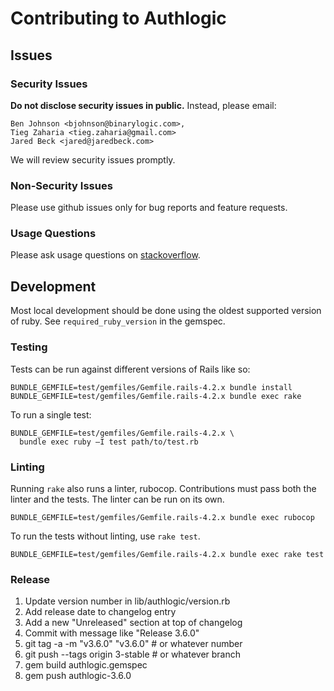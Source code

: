 # Contributing to Authlogic

## Issues

### Security Issues

**Do not disclose security issues in public.** Instead, please email:

```
Ben Johnson <bjohnson@binarylogic.com>,
Tieg Zaharia <tieg.zaharia@gmail.com>
Jared Beck <jared@jaredbeck.com>
```

We will review security issues promptly.

### Non-Security Issues

Please use github issues only for bug reports and feature requests.

### Usage Questions

Please ask usage questions on
[stackoverflow](http://stackoverflow.com/questions/tagged/authlogic).

## Development

Most local development should be done using the oldest supported version of
ruby. See `required_ruby_version` in the gemspec.

### Testing

Tests can be run against different versions of Rails like so:

```
BUNDLE_GEMFILE=test/gemfiles/Gemfile.rails-4.2.x bundle install
BUNDLE_GEMFILE=test/gemfiles/Gemfile.rails-4.2.x bundle exec rake
```

To run a single test:

```
BUNDLE_GEMFILE=test/gemfiles/Gemfile.rails-4.2.x \
  bundle exec ruby –I test path/to/test.rb
```

### Linting

Running `rake` also runs a linter, rubocop. Contributions must pass both
the linter and the tests. The linter can be run on its own.

```
BUNDLE_GEMFILE=test/gemfiles/Gemfile.rails-4.2.x bundle exec rubocop
```

To run the tests without linting, use `rake test`.

```
BUNDLE_GEMFILE=test/gemfiles/Gemfile.rails-4.2.x bundle exec rake test
```

### Release

1. Update version number in lib/authlogic/version.rb
1. Add release date to changelog entry
1. Add a new "Unreleased" section at top of changelog
1. Commit with message like "Release 3.6.0"
1. git tag -a -m "v3.6.0" "v3.6.0" # or whatever number
1. git push --tags origin 3-stable # or whatever branch
1. gem build authlogic.gemspec
1. gem push authlogic-3.6.0
